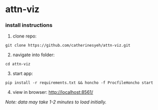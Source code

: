 # attn-viz

### install instructions
1. clone repo:
```
git clone https://github.com/catherinesyeh/attn-viz.git
```

2. navigate into folder:
```
cd attn-viz
```

3. start app:
```
pip install -r requirements.txt && honcho -f ProcfileHoncho start
```

4. view in browser: [http://localhost:8561/](http://localhost:8561/)

*Note: data may take 1-2 minutes to load initially.*
